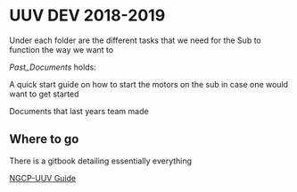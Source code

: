 # UUV DEV 2018-2019

 
Under each folder are the different tasks that we need for the Sub to function the way we want to

*Past_Documents* holds:

  A quick start guide on how to start the motors on the sub in case one would want to get started
  
  Documents that last years team made

## Where to go ##

There is a gitbook detailing essentially everything 

[NGCP-UUV Guide](https://ngcp-uuv.gitbook.io/ngcp-uuv-guide)
